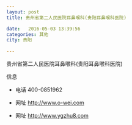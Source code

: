 ```yaml
--- 
layout: post 
title: 贵州省第二人民医院耳鼻喉科(贵阳耳鼻喉科医院)

date:   2016-05-03 13:39:56 
categories: 其他  
city: 贵阳
  
--- 
```

   
贵州省第二人民医院耳鼻喉科(贵阳耳鼻喉科医院)

信息
 - 电话 400-0851962

 - 网址 http://www.o-wei.com

 - 网址 http://www.ygzhu8.com


